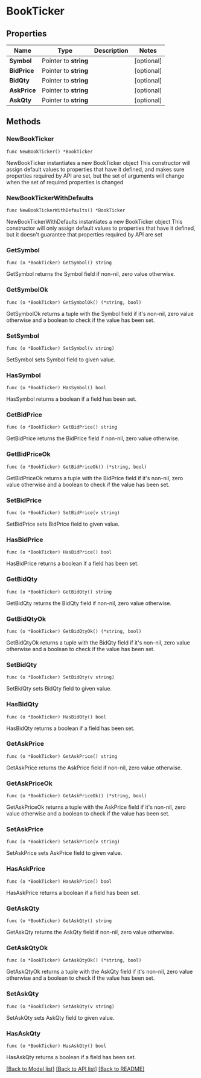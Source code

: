 # BookTicker

## Properties

Name | Type | Description | Notes
------------ | ------------- | ------------- | -------------
**Symbol** | Pointer to **string** |  | [optional] 
**BidPrice** | Pointer to **string** |  | [optional] 
**BidQty** | Pointer to **string** |  | [optional] 
**AskPrice** | Pointer to **string** |  | [optional] 
**AskQty** | Pointer to **string** |  | [optional] 

## Methods

### NewBookTicker

`func NewBookTicker() *BookTicker`

NewBookTicker instantiates a new BookTicker object
This constructor will assign default values to properties that have it defined,
and makes sure properties required by API are set, but the set of arguments
will change when the set of required properties is changed

### NewBookTickerWithDefaults

`func NewBookTickerWithDefaults() *BookTicker`

NewBookTickerWithDefaults instantiates a new BookTicker object
This constructor will only assign default values to properties that have it defined,
but it doesn't guarantee that properties required by API are set

### GetSymbol

`func (o *BookTicker) GetSymbol() string`

GetSymbol returns the Symbol field if non-nil, zero value otherwise.

### GetSymbolOk

`func (o *BookTicker) GetSymbolOk() (*string, bool)`

GetSymbolOk returns a tuple with the Symbol field if it's non-nil, zero value otherwise
and a boolean to check if the value has been set.

### SetSymbol

`func (o *BookTicker) SetSymbol(v string)`

SetSymbol sets Symbol field to given value.

### HasSymbol

`func (o *BookTicker) HasSymbol() bool`

HasSymbol returns a boolean if a field has been set.

### GetBidPrice

`func (o *BookTicker) GetBidPrice() string`

GetBidPrice returns the BidPrice field if non-nil, zero value otherwise.

### GetBidPriceOk

`func (o *BookTicker) GetBidPriceOk() (*string, bool)`

GetBidPriceOk returns a tuple with the BidPrice field if it's non-nil, zero value otherwise
and a boolean to check if the value has been set.

### SetBidPrice

`func (o *BookTicker) SetBidPrice(v string)`

SetBidPrice sets BidPrice field to given value.

### HasBidPrice

`func (o *BookTicker) HasBidPrice() bool`

HasBidPrice returns a boolean if a field has been set.

### GetBidQty

`func (o *BookTicker) GetBidQty() string`

GetBidQty returns the BidQty field if non-nil, zero value otherwise.

### GetBidQtyOk

`func (o *BookTicker) GetBidQtyOk() (*string, bool)`

GetBidQtyOk returns a tuple with the BidQty field if it's non-nil, zero value otherwise
and a boolean to check if the value has been set.

### SetBidQty

`func (o *BookTicker) SetBidQty(v string)`

SetBidQty sets BidQty field to given value.

### HasBidQty

`func (o *BookTicker) HasBidQty() bool`

HasBidQty returns a boolean if a field has been set.

### GetAskPrice

`func (o *BookTicker) GetAskPrice() string`

GetAskPrice returns the AskPrice field if non-nil, zero value otherwise.

### GetAskPriceOk

`func (o *BookTicker) GetAskPriceOk() (*string, bool)`

GetAskPriceOk returns a tuple with the AskPrice field if it's non-nil, zero value otherwise
and a boolean to check if the value has been set.

### SetAskPrice

`func (o *BookTicker) SetAskPrice(v string)`

SetAskPrice sets AskPrice field to given value.

### HasAskPrice

`func (o *BookTicker) HasAskPrice() bool`

HasAskPrice returns a boolean if a field has been set.

### GetAskQty

`func (o *BookTicker) GetAskQty() string`

GetAskQty returns the AskQty field if non-nil, zero value otherwise.

### GetAskQtyOk

`func (o *BookTicker) GetAskQtyOk() (*string, bool)`

GetAskQtyOk returns a tuple with the AskQty field if it's non-nil, zero value otherwise
and a boolean to check if the value has been set.

### SetAskQty

`func (o *BookTicker) SetAskQty(v string)`

SetAskQty sets AskQty field to given value.

### HasAskQty

`func (o *BookTicker) HasAskQty() bool`

HasAskQty returns a boolean if a field has been set.


[[Back to Model list]](../README.md#documentation-for-models) [[Back to API list]](../README.md#documentation-for-api-endpoints) [[Back to README]](../README.md)



